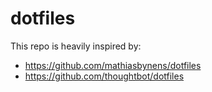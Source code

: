 # dotfiles

This repo is heavily inspired by:
   * https://github.com/mathiasbynens/dotfiles
   * https://github.com/thoughtbot/dotfiles

